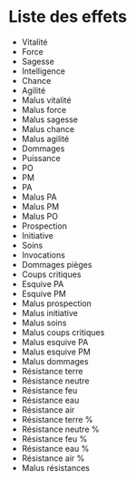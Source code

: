 # Liste des effets
* Vitalité
* Force
* Sagesse
* Intelligence
* Chance
* Agilité
* Malus vitalité
* Malus force
* Malus sagesse
* Malus chance
* Malus agilité
* Dommages
* Puissance
* PO
* PM
* PA
* Malus PA
* Malus PM
* Malus PO
* Prospection
* Initiative
* Soins
* Invocations
* Dommages pièges
* Coups critiques
* Esquive PA
* Esquive PM
* Malus prospection
* Malus initiative
* Malus soins
* Malus coups critiques
* Malus esquive PA
* Malus esquive PM
* Malus dommages
* Résistance terre
* Résistance neutre
* Résistance feu
* Résistance eau
* Résistance air
* Résistance terre %
* Résistance neutre %
* Résistance feu %
* Résistance eau %
* Résistance air %
* Malus résistances
